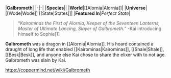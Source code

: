 |**Galbrometh**|
|-|-|
|**Species**||
|**World**|[[Alornia\|Alornia]]|
|**Universe**|[[Wode\|Wode]] [[State\|States]]|
|**Featured In**|*Perfect State*|

>“*Kairominas the First of Alornia, Keeper of the Seventeen Lanterns, Master of Ultimate Lancing, Slayer of Galbrometh.*”
\-Kai introducing himself to Sophie[1]


**Galbrometh** was a dragon in [[Alornia\|Alornia]]. His hoard contained a draught of long life that enabled [[Kairominas\|Kairominas]], [[Shale\|Shale]], [[Besk\|Besk]], and anyone else Kai chose to share the elixer with to not age. Galbrometh was slain by Kai.



https://coppermind.net/wiki/Galbrometh